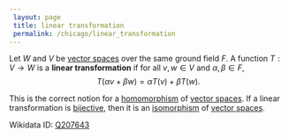 ```yaml
---
 layout: page
 title: linear transformation
 permalink: /chicago/linear_transformation
---
```


Let $W$ and $V$ be [vector spaces](https://mathgloss.github.io/MathGloss/chicago/vector_space) over the same ground field $F$. A function $T: V \to W$ is a **linear transformation** if for all $v,w \in V$ and $\alpha,\beta \in F$, $$T(\alpha v+\beta w) = \alpha T(v) + \beta T(w).$$

This is the correct notion for a [homomorphism](https://mathgloss.github.io/MathGloss/chicago/homomorphism) of [vector spaces](https://mathgloss.github.io/MathGloss/chicago/#############vector_spaces). If a linear transformation is [bijective](https://mathgloss.github.io/MathGloss/chicago/bijective), then it is an [isomorphism](https://mathgloss.github.io/MathGloss/chicago/isomorphism) of [vector spaces](https://mathgloss.github.io/MathGloss/chicago/#############vector_spaces).

Wikidata ID: [Q207643](https://www.wikidata.org/wiki/Q207643)